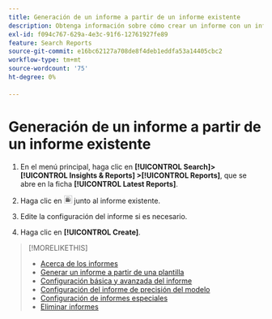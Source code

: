 ```yaml
---
title: Generación de un informe a partir de un informe existente
description: Obtenga información sobre cómo crear un informe con un informe generado anteriormente.
exl-id: f094c767-629a-4e3c-91f6-12761927fe89
feature: Search Reports
source-git-commit: e16bc62127a708de8f4deb1eddfa53a14405cbc2
workflow-type: tm+mt
source-wordcount: '75'
ht-degree: 0%

---
```


# Generación de un informe a partir de un informe existente

1. En el menú principal, haga clic en **[!UICONTROL Search]> [!UICONTROL Insights & Reports] >[!UICONTROL Reports]**, que se abre en la ficha **[!UICONTROL Latest Reports]**.

1. Haga clic en ![Crear botón similar](/help/search-social-commerce/assets/create-similar.png "Crear botón similar") junto al informe existente.

1. Edite la configuración del informe si es necesario.

1. Haga clic en **[!UICONTROL Create]**.

>[!MORELIKETHIS]
>
>* [Acerca de los informes](/help/search-social-commerce/reports/report-about.md)
>* [Generar un informe a partir de una plantilla](/help/search-social-commerce/reports/management/report-generate-from-template.md)
>* [Configuración básica y avanzada del informe](/help/search-social-commerce/reports/management/basic-advanced/basic-advanced-report-settings.md)
>* [Configuración del informe de precisión del modelo](/help/search-social-commerce/reports/management/model-accuracy/model-accuracy-report-settings.md)
>* [Configuración de informes especiales](/help/search-social-commerce/reports/management/specialty/specialty-report-settings.md)
>* [Eliminar informes](/help/search-social-commerce/reports/management/report-delete.md)
